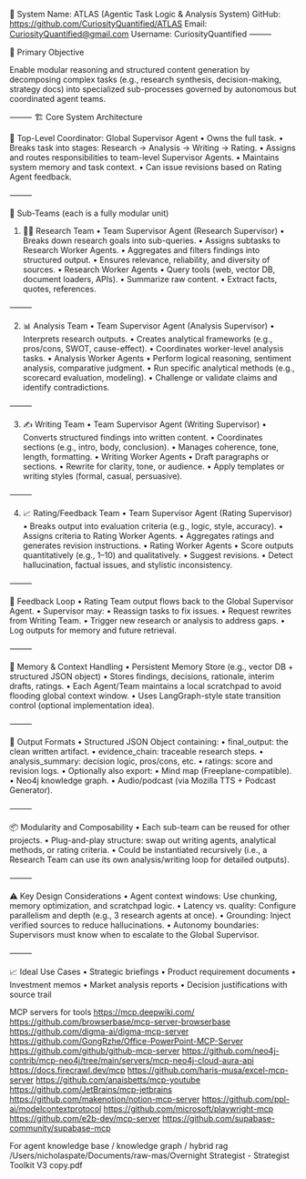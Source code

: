 🧠 System Name: ATLAS (Agentic Task Logic & Analysis System)
GitHub: https://github.com/CuriosityQuantified/ATLAS
Email: CuriosityQuantified@gmail.com
Username: CuriosityQuantified
⸻

🎯 Primary Objective

Enable modular reasoning and structured content generation by decomposing complex tasks (e.g., research synthesis, decision-making, strategy docs) into specialized sub-processes governed by autonomous but coordinated agent teams.

⸻
🏗️ Core System Architecture

🔹 Top-Level Coordinator: Global Supervisor Agent
	•	Owns the full task.
	•	Breaks task into stages: Research → Analysis → Writing → Rating.
	•	Assigns and routes responsibilities to team-level Supervisor Agents.
	•	Maintains system memory and task context.
	•	Can issue revisions based on Rating Agent feedback.

⸻

🧩 Sub-Teams (each is a fully modular unit)

1. 🕵️‍♂️ Research Team
	•	Team Supervisor Agent (Research Supervisor)
	•	Breaks down research goals into sub-queries.
	•	Assigns subtasks to Research Worker Agents.
	•	Aggregates and filters findings into structured output.
	•	Ensures relevance, reliability, and diversity of sources.
	•	Research Worker Agents
	•	Query tools (web, vector DB, document loaders, APIs).
	•	Summarize raw content.
	•	Extract facts, quotes, references.

⸻

2. 📊 Analysis Team
	•	Team Supervisor Agent (Analysis Supervisor)
	•	Interprets research outputs.
	•	Creates analytical frameworks (e.g., pros/cons, SWOT, cause-effect).
	•	Coordinates worker-level analysis tasks.
	•	Analysis Worker Agents
	•	Perform logical reasoning, sentiment analysis, comparative judgment.
	•	Run specific analytical methods (e.g., scorecard evaluation, modeling).
	•	Challenge or validate claims and identify contradictions.

⸻

3. ✍️ Writing Team
	•	Team Supervisor Agent (Writing Supervisor)
	•	Converts structured findings into written content.
	•	Coordinates sections (e.g., intro, body, conclusion).
	•	Manages coherence, tone, length, formatting.
	•	Writing Worker Agents
	•	Draft paragraphs or sections.
	•	Rewrite for clarity, tone, or audience.
	•	Apply templates or writing styles (formal, casual, persuasive).

⸻

4. 📈 Rating/Feedback Team
	•	Team Supervisor Agent (Rating Supervisor)
	•	Breaks output into evaluation criteria (e.g., logic, style, accuracy).
	•	Assigns criteria to Rating Worker Agents.
	•	Aggregates ratings and generates revision instructions.
	•	Rating Worker Agents
	•	Score outputs quantitatively (e.g., 1–10) and qualitatively.
	•	Suggest revisions.
	•	Detect hallucination, factual issues, and stylistic inconsistency.

⸻

🔁 Feedback Loop
	•	Rating Team output flows back to the Global Supervisor Agent.
	•	Supervisor may:
	•	Reassign tasks to fix issues.
	•	Request rewrites from Writing Team.
	•	Trigger new research or analysis to address gaps.
	•	Log outputs for memory and future retrieval.

⸻

🧠 Memory & Context Handling
	•	Persistent Memory Store (e.g., vector DB + structured JSON object)
	•	Stores findings, decisions, rationale, interim drafts, ratings.
	•	Each Agent/Team maintains a local scratchpad to avoid flooding global context window.
	•	Uses LangGraph-style state transition control (optional implementation idea).

⸻

📂 Output Formats
	•	Structured JSON Object containing:
	•	final_output: the clean written artifact.
	•	evidence_chain: traceable research steps.
	•	analysis_summary: decision logic, pros/cons, etc.
	•	ratings: score and revision logs.
	•	Optionally also export:
	•	Mind map (Freeplane-compatible).
	•	Neo4j knowledge graph.
	•	Audio/podcast (via Mozilla TTS + Podcast Generator).

⸻

📦 Modularity and Composability
	•	Each sub-team can be reused for other projects.
	•	Plug-and-play structure: swap out writing agents, analytical methods, or rating criteria.
	•	Could be instantiated recursively (i.e., a Research Team can use its own analysis/writing loop for detailed outputs).

⸻

⚠️ Key Design Considerations
	•	Agent context windows: Use chunking, memory optimization, and scratchpad logic.
	•	Latency vs. quality: Configure parallelism and depth (e.g., 3 research agents at once).
	•	Grounding: Inject verified sources to reduce hallucinations.
	•	Autonomy boundaries: Supervisors must know when to escalate to the Global Supervisor.

⸻

📈 Ideal Use Cases
	•	Strategic briefings
	•	Product requirement documents
	•	Investment memos
	•	Market analysis reports
	•	Decision justifications with source trail

MCP servers for tools
https://mcp.deepwiki.com/
https://github.com/browserbase/mcp-server-browserbase
https://github.com/digma-ai/digma-mcp-server
https://github.com/GongRzhe/Office-PowerPoint-MCP-Server
https://github.com/github/github-mcp-server
https://github.com/neo4j-contrib/mcp-neo4j/tree/main/servers/mcp-neo4j-cloud-aura-api
https://docs.firecrawl.dev/mcp
https://github.com/haris-musa/excel-mcp-server
https://github.com/anaisbetts/mcp-youtube
https://github.com/JetBrains/mcp-jetbrains
https://github.com/makenotion/notion-mcp-server
https://github.com/ppl-ai/modelcontextprotocol
https://github.com/microsoft/playwright-mcp
https://github.com/e2b-dev/mcp-server
https://github.com/supabase-community/supabase-mcp

For agent knowledge base / knowledge graph / hybrid rag
/Users/nicholaspate/Documents/raw-mas/Overnight Strategist - Strategist Toolkit V3 copy.pdf